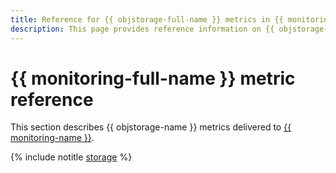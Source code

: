 ```yaml
---
title: Reference for {{ objstorage-full-name }} metrics in {{ monitoring-full-name }}
description: This page provides reference information on {{ objstorage-name }} metrics delivered to {{ monitoring-full-name }}.
---
```


# {{ monitoring-full-name }} metric reference

This section describes {{ objstorage-name }} metrics delivered to [{{ monitoring-name }}](../monitoring/).

{% include notitle [storage](../_includes/monitoring/metrics-ref/storage.md) %}